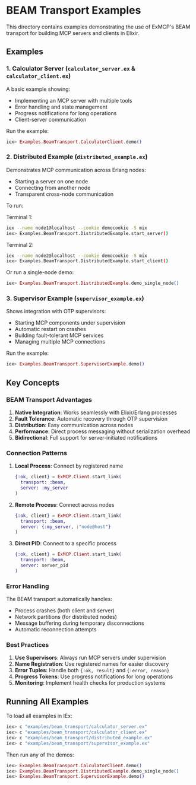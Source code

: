 # BEAM Transport Examples

This directory contains examples demonstrating the use of ExMCP's BEAM transport for building MCP servers and clients in Elixir.

## Examples

### 1. Calculator Server (`calculator_server.ex` & `calculator_client.ex`)

A basic example showing:
- Implementing an MCP server with multiple tools
- Error handling and state management
- Progress notifications for long operations
- Client-server communication

Run the example:
```elixir
iex> Examples.BeamTransport.CalculatorClient.demo()
```

### 2. Distributed Example (`distributed_example.ex`)

Demonstrates MCP communication across Erlang nodes:
- Starting a server on one node
- Connecting from another node
- Transparent cross-node communication

To run:

Terminal 1:
```bash
iex --name node1@localhost --cookie democookie -S mix
iex> Examples.BeamTransport.DistributedExample.start_server()
```

Terminal 2:
```bash
iex --name node2@localhost --cookie democookie -S mix
iex> Examples.BeamTransport.DistributedExample.start_client()
```

Or run a single-node demo:
```elixir
iex> Examples.BeamTransport.DistributedExample.demo_single_node()
```

### 3. Supervisor Example (`supervisor_example.ex`)

Shows integration with OTP supervisors:
- Starting MCP components under supervision
- Automatic restart on crashes
- Building fault-tolerant MCP services
- Managing multiple MCP connections

Run the example:
```elixir
iex> Examples.BeamTransport.SupervisorExample.demo()
```

## Key Concepts

### BEAM Transport Advantages

1. **Native Integration**: Works seamlessly with Elixir/Erlang processes
2. **Fault Tolerance**: Automatic recovery through OTP supervision
3. **Distribution**: Easy communication across nodes
4. **Performance**: Direct process messaging without serialization overhead
5. **Bidirectional**: Full support for server-initiated notifications

### Connection Patterns

1. **Local Process**: Connect by registered name
   ```elixir
   {:ok, client} = ExMCP.Client.start_link(
     transport: :beam,
     server: :my_server
   )
   ```

2. **Remote Process**: Connect across nodes
   ```elixir
   {:ok, client} = ExMCP.Client.start_link(
     transport: :beam,
     server: {:my_server, :"node@host"}
   )
   ```

3. **Direct PID**: Connect to a specific process
   ```elixir
   {:ok, client} = ExMCP.Client.start_link(
     transport: :beam,
     server: server_pid
   )
   ```

### Error Handling

The BEAM transport automatically handles:
- Process crashes (both client and server)
- Network partitions (for distributed nodes)
- Message buffering during temporary disconnections
- Automatic reconnection attempts

### Best Practices

1. **Use Supervisors**: Always run MCP servers under supervision
2. **Name Registration**: Use registered names for easier discovery
3. **Error Tuples**: Handle both `{:ok, result}` and `{:error, reason}`
4. **Progress Tokens**: Use progress notifications for long operations
5. **Monitoring**: Implement health checks for production systems

## Running All Examples

To load all examples in IEx:

```elixir
iex> c "examples/beam_transport/calculator_server.ex"
iex> c "examples/beam_transport/calculator_client.ex"
iex> c "examples/beam_transport/distributed_example.ex"
iex> c "examples/beam_transport/supervisor_example.ex"
```

Then run any of the demos:
```elixir
iex> Examples.BeamTransport.CalculatorClient.demo()
iex> Examples.BeamTransport.DistributedExample.demo_single_node()
iex> Examples.BeamTransport.SupervisorExample.demo()
```